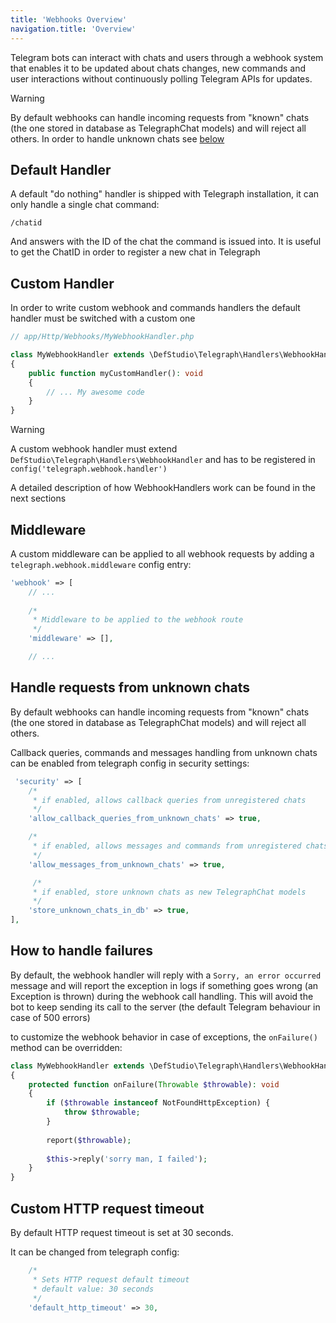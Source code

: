 ```yaml
---
title: 'Webhooks Overview'
navigation.title: 'Overview'
---
```


Telegram bots can interact with chats and users through a webhook system that enables it to be updated about chats changes, new commands and user interactions without continuously polling Telegram APIs for updates.

> [!WARNING]
> By default webhooks can handle incoming requests from "known" chats (the one stored in database as TelegraphChat models) and will reject all others. In order to handle unknown chats see [below](/webhooks/overview#handle-requests-from-unknown-chats)


## Default Handler

A default "do nothing" handler is shipped with Telegraph installation, it can only handle a single chat command:

```
/chatid
```

And answers with the ID of the chat the command is issued into. It is useful to get the ChatID in order to register a new chat in Telegraph


## Custom Handler

In order to write custom webhook and commands handlers the default handler must be switched with a custom one

```php
// app/Http/Webhooks/MyWebhookHandler.php

class MyWebhookHandler extends \DefStudio\Telegraph\Handlers\WebhookHandler
{
    public function myCustomHandler(): void
    {
        // ... My awesome code
    }
}
```

> [!WARNING]
> A custom webhook handler must extend `DefStudio\Telegraph\Handlers\WebhookHandler` and has to be registered in `config('telegraph.webhook.handler')`


A detailed description of how WebhookHandlers work can be found in the next sections

## Middleware

A custom middleware can be applied to all webhook requests by adding a `telegraph.webhook.middleware` config entry:

```php
'webhook' => [
    // ...
    
    /*
     * Middleware to be applied to the webhook route
     */
    'middleware' => [],

    // ...
```

## Handle requests from unknown chats

By default webhooks can handle incoming requests from "known" chats (the one stored in database as TelegraphChat models) and will reject all others.

Callback queries, commands and messages handling from unknown chats can be enabled from telegraph config in security settings:

```php
 'security' => [
    /*
     * if enabled, allows callback queries from unregistered chats
     */
    'allow_callback_queries_from_unknown_chats' => true,

    /*
     * if enabled, allows messages and commands from unregistered chats
     */
    'allow_messages_from_unknown_chats' => true,

     /*
     * if enabled, store unknown chats as new TelegraphChat models
     */
    'store_unknown_chats_in_db' => true,
],
```

## How to handle failures

By default, the webhook handler will reply with a `Sorry, an error occurred` message and will report the exception in logs if something goes wrong (an Exception is thrown) during the webhook call handling. This will avoid the bot to keep sending its call to the server (the default Telegram behaviour in case of 500 errors)

to customize the webhook behavior in case of exceptions, the `onFailure()` method can be overridden: 

```php
class MyWebhookHandler extends \DefStudio\Telegraph\Handlers\WebhookHandler
{
    protected function onFailure(Throwable $throwable): void
    {
        if ($throwable instanceof NotFoundHttpException) {
            throw $throwable;
        }
        
        report($throwable);
        
        $this->reply('sorry man, I failed');
    }
}
```
## Custom HTTP request timeout

By default HTTP request timeout is set at 30 seconds. 

It can be changed from telegraph config:

```php
    /*
     * Sets HTTP request default timeout
     * default value: 30 seconds
     */
    'default_http_timeout' => 30,
```
